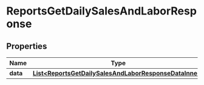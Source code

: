 

# ReportsGetDailySalesAndLaborResponse


## Properties

| Name | Type | Description | Notes |
|------------ | ------------- | ------------- | -------------|
|**data** | [**List&lt;ReportsGetDailySalesAndLaborResponseDataInner&gt;**](ReportsGetDailySalesAndLaborResponseDataInner.md) |  |  |




